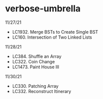 # verbose-umbrella

11/27/21
 * LC1932. Merge BSTs to Create Single BST
 * LC160. Intersection of Two Linked Lists

11/28/21
 * LC384. Shuffle an Array
 * LC322. Coin Change
 * LC1473. Paint House III

11/30/21
 * LC330. Patching Array
 * LC332. Reconstruct Itinerary 
